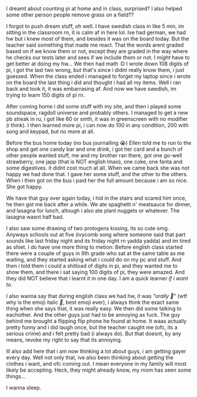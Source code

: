 I dreamt about counting pi at home and in class, surprised? I also helped some other person people remove grass on a field??

I forgot to push dream stuff, oh well.
I have swedish class in like 5 min, im sitting in the classroom rn, it is calm af in here lol.
Ive had german, we had hw but i knew most of them, and besides it was on the board today. But the teacher said something that made me react. That the words arent graded based on if we know them or not, except they are graded in the way where he checks our tests later and sees if we include them or not. I *might* have to get better at doing my hw...
We then had math :D
I wrote down 108 digits of pi, i got the last two wrong, but that's since i didnt really know them, i just guessed. When the class ended i managed to forget my laptop since i wrote on the board the last thing i did and thought i had all my items. Well i ran back and took it, it was embarrasing af.
And now we have swedish, im trying to learn 150 digits of pi rn.

After coming home i did some stuff with my site, and then i played some soundspace, ragdoll universe and probably others. I managed to get a new pb streak in ru, i got like 60 or smth, it was in greenscreen with no modifier (i think). I then learned more pi, i can now do 100 in any condition, 200 with song and keypad, but no more at all.

Before the bus home today (no bus journalling 😭) Ellen told me to run to the shop and get one candy bar and one drink, i got her card and a bunch of other people wanted stuff, me and my brother ran there, got one go-well strawberry, one japp (that is NOT english lmao), one coke, one fanta and some digestives. it didnt cost much at all. When we came back she was not happy we had done that. I gave her some stuff, and the other to the others. When i then got on the bus i paid her the full amount because i am so nice. She got happy.

We have that guy over again today, i hid in the stairs and scared him once, he then got me back after a while. We ate spaghetti n' meatsauce for dinner, and lasagna for lunch, altough i also ate plant nuggets or whatever. The lasagna wasnt half bad.

I also saw some drawing of two protogens kissing, its so cute omg. Anyways schools out at five (ivycomb song where someone said that part sounds like last friday night and its friday night rn yadda yadda) and im tired as shiet. I do have one more thing to metion:
Before english class started there were a couple of guys in 9th grade who sat at the same table as me waiting, and they started asking what i could do on my pc and stuff. And then i told them i could a shitload of digits in pi, and they wanted me to show them, and there i sat saying 100 digits of pi, they were amazed. And they did NOT believe that i learnt it in one day. I am a quick learner *if i want to*.

I also wanna say that during english class we had hw, it was *"orally 🤨*" (wtf why is the emoji italic *🦂*, best emoji ever), i always think the exact same thing when she says that, it was really easy. We then did some talking to eachother. And the other guys just had to be annoying as fuck. The guy behind me brought a flipping flip phone he found at home. It waas actually pretty funny and i did laugh once, but the teacher caught me (ofc, its a serious crime) and i felt pretty bad (i always do). But that doesnt, by any means, revoke my right to say that its annoying.

Ill also add here that i am now thinking a lot about guys, i am getting gayer every day. Well not only that, ive also been thinking about getting the clothes i want, and ofc coming out. I mean everyone in my family will most likely be accepting. Heck, they might already know, my mom has seen some things...

I wanna sleep.